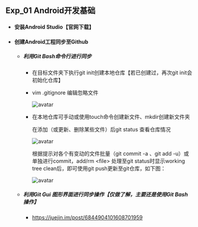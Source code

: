 ## Exp_01 Android开发基础

- #### 安装Android Studio【官网下载】

- #### 创建Android工程同步至Github

  - ##### 利用Git Bash命令行进行同步

    - 在目标文件夹下执行git init创建本地仓库【若已创建过，再次git init会初始化仓库】

    - vim .gitignore 编辑忽略文件

      ![avatar](https://i.ibb.co/Y3RZkX0/01-1.png)

    - 在本地仓库可手动或使用touch命令创建新文件、mkdir创建新文件夹

      在添加（或更新、删除某些文件）后git status 查看仓库情况

      ![avatar](https://i.ibb.co/VgSNpPT/01-2.png)

      根据提示对各个有变动的文件批量（git commit -a 、git add -u）或单独进行commit，add/rm  \<file> 处理至git status时显示working tree clean后，即可使用git push更新至git仓库，如下图：

      ![avatar](https://i.ibb.co/wLvFHLs/01-3.png)

    

  - ##### 利用Git Gui 图形界面进行同步操作【仅做了解，主要还是使用Git Bash操作】

    - https://juejin.im/post/6844904101608701959

